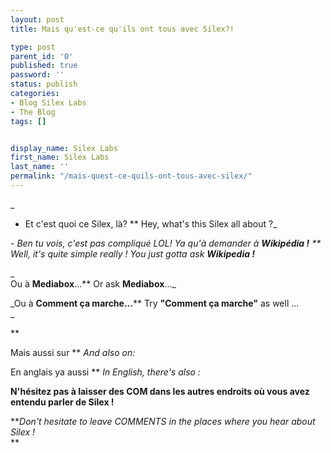 ```yaml
---
layout: post
title: Mais qu'est-ce qu'ils ont tous avec Silex?!

type: post
parent_id: '0'
published: true
password: ''
status: publish
categories:
- Blog Silex Labs
- The Blog
tags: []


display_name: Silex Labs
first_name: Silex Labs
last_name: ''
permalink: "/mais-quest-ce-quils-ont-tous-avec-silex/"
---
```


_  
- Et c'est quoi ce Silex, là? ** Hey, what's this Silex all about ?_

_- Ben tu vois, c'est pas compliqué LOL! Ya qu'à demander à **Wikipédia !** ** Well, it's quite simple really ! You just gotta ask **Wikipedia !**_



_  
Ou à **Mediabox**...** Or ask **Mediabox**..._



_Ou à **Comment ça marche...**** Try **"Comment ça marche"** as well ...  
_


  

**


  
Mais aussi sur ** _And also on:_





En anglais ya aussi ** _In English, there's also :_








**N'hésitez pas à laisser des COM dans les autres endroits où vous avez entendu parler de Silex !**

**_Don't hesitate to leave COMMENTS in the places where you hear about Silex !_  
**